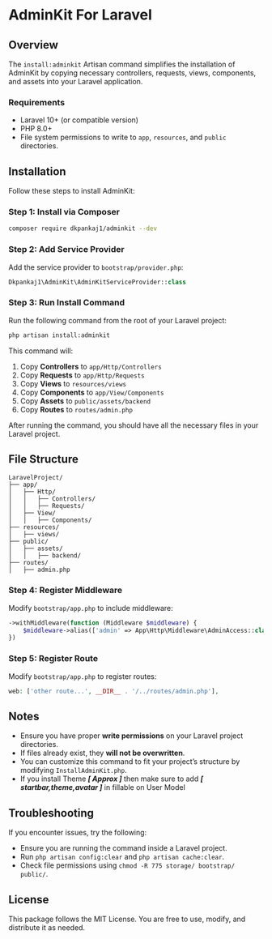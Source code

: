 # AdminKit For Laravel

## Overview

The `install:adminkit` Artisan command simplifies the installation of AdminKit by copying necessary controllers, requests, views, components, and assets into your Laravel application.

### **Requirements**

- Laravel 10+ (or compatible version)
- PHP 8.0+
- File system permissions to write to `app`, `resources`, and `public` directories.

## Installation

Follow these steps to install AdminKit:

### Step 1: Install via Composer

```sh
composer require dkpankaj1/adminkit --dev
```

### Step 2: Add Service Provider

Add the service provider to `bootstrap/provider.php`:

```php
Dkpankaj1\AdminKit\AdminKitServiceProvider::class
```

### Step 3: Run Install Command

Run the following command from the root of your Laravel project:

```sh
php artisan install:adminkit
```

This command will:

1. Copy **Controllers** to `app/Http/Controllers`
2. Copy **Requests** to `app/Http/Requests`
3. Copy **Views** to `resources/views`
4. Copy **Components** to `app/View/Components`
5. Copy **Assets** to `public/assets/backend`
6. Copy **Routes** to `routes/admin.php`

After running the command, you should have all the necessary files in your Laravel project.

## File Structure

```
LaravelProject/
├── app/
│   ├── Http/
│   │   ├── Controllers/
│   │   ├── Requests/
│   ├── View/
│   │   ├── Components/
├── resources/
│   ├── views/
├── public/
│   ├── assets/
│   │   ├── backend/
├── routes/
│   ├── admin.php
```

### Step 4: Register Middleware

Modify `bootstrap/app.php` to include middleware:

```php
->withMiddleware(function (Middleware $middleware) {
    $middleware->alias(['admin' => App\Http\Middleware\AdminAccess::class]);
})
```

### Step 5: Register Route

Modify `bootstrap/app.php` to register routes:

```php
web: ['other route...', __DIR__ . '/../routes/admin.php'],
```

## Notes

- Ensure you have proper **write permissions** on your Laravel project directories.
- If files already exist, they **will not be overwritten**.
- You can customize this command to fit your project’s structure by modifying `InstallAdminKit.php`.
- If you install Theme ***[ Approx ]*** then make sure to add ***[ startbar,theme,avatar ]*** in fillable on User Model

## Troubleshooting

If you encounter issues, try the following:

- Ensure you are running the command inside a Laravel project.
- Run `php artisan config:clear` and `php artisan cache:clear`.
- Check file permissions using `chmod -R 775 storage/ bootstrap/ public/`.

## License

This package follows the MIT License. You are free to use, modify, and distribute it as needed.
